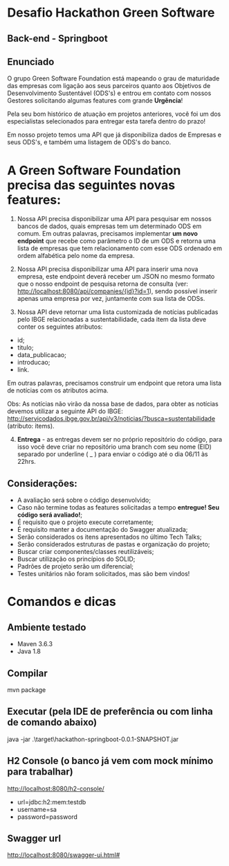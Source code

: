 # Desafio Hackathon Green Software


## Back-end - Springboot

## Enunciado

O grupo Green Software Foundation está mapeando o grau de maturidade das empresas com ligação aos seus parceiros quanto aos Objetivos de Desenvolvimento Sustentável (ODS's) e entrou em contato com nossos Gestores solicitando algumas features com grande **Urgência**!

Pela seu bom histórico de atuação em projetos anteriores, você foi um dos especialistas selecionados para entregar esta tarefa dentro do prazo!

Em nosso projeto temos uma API que já disponibiliza dados de Empresas e seus ODS's, e também uma listagem de ODS's do banco.

# A Green Software Foundation precisa das seguintes novas features:

1. Nossa API precisa disponibilizar uma API para pesquisar em nossos bancos de dados, quais empresas tem um determinado ODS em comum.
Em outras palavras, precisamos implementar **um novo endpoint** que recebe como parâmetro o ID de um ODS e retorna uma lista de empresas que tem relacionamento com esse ODS ordenado em ordem alfabética pelo nome da empresa.

2. Nossa API precisa disponibilizar uma API para inserir uma nova empresa, este endpoint deverá receber um JSON no mesmo formato que o nosso endpoint de pesquisa retorna de consulta (ver: <http://localhost:8080/api/companies/{id}?id=1>), sendo possível inserir apenas uma empresa por vez, juntamente com sua lista de ODSs.

3. Nossa API deve retornar uma lista customizada de notícias publicadas pelo IBGE relacionadas a sustentabilidade, cada item da lista deve conter os seguintes atributos:
* id;
* titulo;
* data_publicacao;
* introducao;
* link.

Em outras palavras, precisamos construir um endpoint que retora uma lista de notícias com os atributos acima.

Obs: As notícias não virão da nossa base de dados, para obter as notícias devemos utilizar a seguinte API do IBGE: <http://servicodados.ibge.gov.br/api/v3/noticias/?busca=sustentabilidade> (atributo: items).

4. **Entrega** - as entregas devem ser no próprio repositório do código, para isso você deve criar no repositório uma branch com seu nome (EID) separado por underline ( _ ) para enviar o código até o dia 06/11 às 22hrs.

## Considerações:

* A avaliação será sobre o código desenvolvido;
* Caso não termine todas as features solicitadas a tempo **entregue! Seu código será avaliado!**;
* É requisito que o projeto execute corretamente;
* É requisito manter a documentação do Swagger atualizada;
* Serão considerados os itens apresentados no último Tech Talks;
* Serão considerados estruturas de pastas e organização do projeto;
* Buscar criar componentes/classes reutilizáveis;
* Buscar utilização os princípios do SOLID;
* Padrões de projeto serão um diferencial;
* Testes unitários não foram solicitados, mas são bem vindos!


# Comandos e dicas

## Ambiente testado
* Maven 3.6.3
* Java 1.8

## Compilar
mvn package

## Executar (pela IDE de preferência ou com linha de comando abaixo)
java -jar .\target\hackathon-springboot-0.0.1-SNAPSHOT.jar

## H2 Console (o banco já vem com mock mínimo para trabalhar)
<http://localhost:8080/h2-console/>

* url=jdbc:h2:mem:testdb
* username=sa
* password=password


## Swagger url
<http://localhost:8080/swagger-ui.html#>
